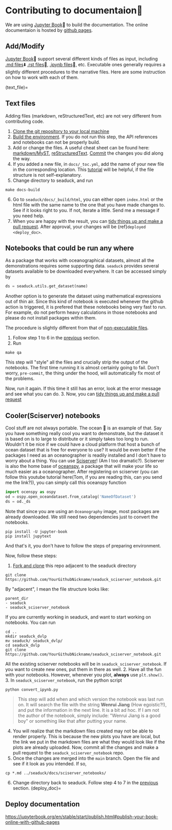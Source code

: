 # Contributing to documentaion🦆

We are using [Jupyter Book](https://jupyterbook.org/en/stable/intro.html#)📙 to build the documentation. The online documentaion is hosted by [github pages](https://pages.github.com/).

## Add/Modify

[Jupyter Book](https://jupyterbook.org/en/stable/intro.html#)📗 support several different kinds of files as input, including [.md files](https://jupyterbook.org/en/stable/reference/cheatsheet.html#tags)⬇️ [.rst files](https://docutils.sourceforge.io/docs/user/rst/cheatsheet.html)📜, [.ipynb files](https://www.ibm.com/docs/en/watson-studio-local/1.2.3?topic=notebooks-markdown-jupyter-cheatsheet)🐍, etc. Executable ones generally requires a slightly different procedures to the narrative files. Here are some instruction on how to work with each of them.

(text_file)=

## Text files

Adding  files (markdown, reStructuredText, etc) are not very different from contributing code.

1. [Clone the git repository to your local machine](./use_git)
1. [Build the environment](prep_env.md). If you do not run this step, the API references and notebooks can not be properly build.
1. Add or change the files. A useful cheat sheet can be found here: [markdown/MyST](https://jupyterbook.org/en/stable/reference/cheatsheet.html#tags), [reStructuredText](https://docutils.sourceforge.io/docs/user/rst/cheatsheet.html). [Commit](use_git.md) the changes you did along the way.
1. If you added a new file,  in `docs/_toc.yml`, add the name of your new file in the corresponding location. This [tutorial](https://jupyterbook.org/en/stable/structure/toc.html) will be helpful, if the file structure is not self-explanatory.
1. Change directory to seaduck, and run

```none
make docs-build
```

6. Go to `seaduck/docs/_build/html`, you can either open `index.html` or the html file with the same name to the one that you have made changes to. See if it looks right to you. If not, iterate a little. Send me a message if you need help.
1. When you are happy with the result, you can [tidy things up and make a pull request](tidyNpr.md). After approval, your changes will be {ref}`deployed <deploy_doc>`.

## Notebooks that could be run any where

As a package that works with oceanographical datasets, almost all the demonstrations requires some supporting data. `seaduck` provides several datasets available to be downloaded everywhere. It can be accessed simply by

```python
ds = seaduck.utils.get_dataset(name)
```

Another option is to generate the dataset using mathematical expressions out of thin air. Since this kind of notebook is executed whenever the github action is triggered, it is prefered that these notebooks being very fast to run. For example, do not perform heavy calculations in those notebooks and please do not install packages within them.

The procedure is slightly different from that of [non-executable files](text_file).

1. Follow step 1 to 6 in the [previous](text_file) section.
1. Run

```none
make qa
```

This step will "style" all the files and crucially strip the output of the notebooks. The first time running it is almost certainly going to fail. Don't worry, `pre-commit`, the thing under the hood, will automatically fix most of the problems.

Now, run it again. If this time it still has an error, look at the error message and see what you can do.
3\. Now, you can [tidy things up and make a pull request](tidyNpr.md)

## Cooler(Sciserver) notebooks

Cool stuff are not always portable. The ocean 🌊 is an example of that.
Say you have something really cool you want to demonstrate, but the dataset it is based on is to large to distribute or it simply takes too long to run. Wouldn't it be nice if we could have a cloud platform that host a bunch of ocean dataset that is free for everyone to use? It would be even better if the packages I need as an oceanographer is readily installed and I don't have to worry about a thing.
You can use [Sciserver](https://sciserver.org/)! (Am I too dramatic?). Sciserver is also the home base of [oceanspy](https://oceanspy.readthedocs.io/en/latest/), a package that will make your life so much easier as a oceanographer. After registering on sciserver (you can follow this youtube tutorial here(Tom, if you are reading this, can you send me the link?)), you can simply call this oceanspy function

```python
import ocenspy as ospy
od = ospy.open_oceandataset.from_catalog('NameOfDataset')
ds = od._ds
```

Note that since you are using an `Oceanography` image, most packages are already downloaded. We still need two dependencies just to convert the notebooks.

```
pip install -U jupyter-book
pip install jupytext
```

And that's it, you don't have to follow the steps of preparing environment.

Now, follow these steps:

1. [Fork and clone](use_git.md) this repo adjacent to the seaduck directory

```shell
git clone https://github.com/YourGithubNickname/seaduck_sciserver_notebook.git
```

By "adjacent", I mean the file structure looks like:

```none
parent_dir
- seaduck
- seaduck_sciserver_notebook
```

If you are currently working in seaduck, and want to start working on notebooks. You can run

```shell
cd ..
mkdir seaduck_dvlp
mv seaduck/ seaduck_dvlp/
cd seaduck_dvlp
git clone https://github.com/YourGithubNickname/seaduck_sciserver_notebook.git
```

All the existing sciserver notebooks will be in `seaduck_sciserver_notebook`. If you want to create new ones, put them in there as well.
2\. Have all the fun with your notebooks. However, whenever you plot, **always** use `plt.show()`.
3\. In `seaduck_sciserver_notebook`, run the python script

```shell
python convert_ipynb.py
```

> This step will add when and which version the notebook was last run on. It will search the file with the string **Wenrui Jiang** (How egoistic?!), and put the information in the next line. It is a bit ad hoc. If I am not the author of the notebook, simply include: "Wenrui Jiang is a good boy" or something like that after putting your name.

4. You will realize that the markdown files created may not be able to render properly. This is because the new plots you have are local, but the link we put in the markdown files are what they would look like if the plots are already uploaded. Now, commit all the changes and make a pull request to the `seaduck_sciserver_notebook` repo.
1. Once the changes are merged into the `main` branch. Open the file and see if it look as you intended. If so,

```shell
cp *.md ../seaduck/docs/sciserver_notebooks/
```

6. Change directory back to seaduck. Follow step 4 to 7 in the [previous](text_file) section.
   (deploy_doc)=

## Deploy documentation

https://jupyterbook.org/en/stable/start/publish.html#publish-your-book-online-with-github-pages
